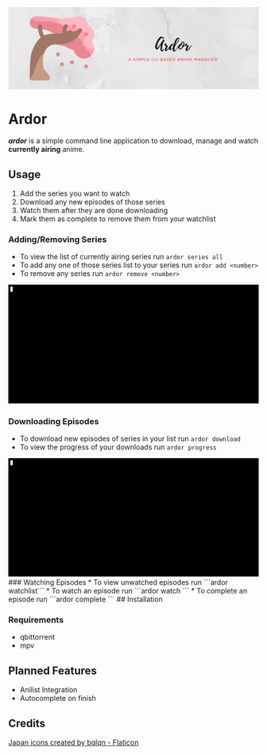 <p align="center">
  <img src="./media/banner.png" alt="Logo">
</p>

# Ardor
__*ardor*__ is a simple command line application to download, manage and watch **currently airing** anime.

## Usage
1. Add the series you want to watch
2. Download any new episodes of those series
3. Watch them after they are done downloading
4. Mark them as complete to remove them from your watchlist
### Adding/Removing Series
* To view the list of currently airing series run ```ardor series all ```
* To add any one of those series list to your series run ```ardor add <number>```
* To remove any series run ```ardor remove <number>```
<img src="./media/series.gif">

### Downloading Episodes
* To download new episodes of series in your list run ```ardor download```
* To view the progress of your downloads run ```ardor progress```
<img src="./media/download.gif">
### Watching Episodes
* To view unwatched episodes run ```ardor watchlist```
* To watch an episode run ```ardor watch <number>```
* To complete an episode run ```ardor complete <number>```
## Installation

### Requirements
* qbittorrent
* mpv

## Planned Features
* Anilist Integration
* Autocomplete on finish

## Credits
<a href="https://www.flaticon.com/free-icons/japan" title="japan icons">Japan icons created by bqlqn - Flaticon</a>
